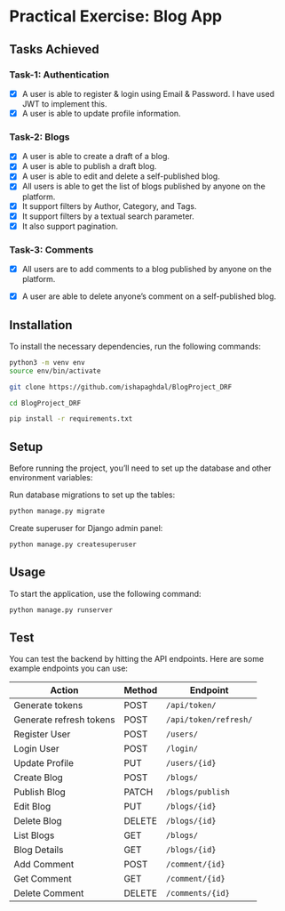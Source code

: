 # Practical Exercise: Blog App


## Tasks Achieved

### Task-1: Authentication
- [x] A user is able to register & login using Email & Password. I have used JWT to implement this.
- [x] A user is able to update profile information.

### Task-2: Blogs
- [x] A user is able to create a draft of a blog.
- [x] A user is able to publish a draft blog.
- [x] A user is able to edit and delete a self-published blog.
- [x] All users is able to get the list of blogs published by anyone on the platform.
- [x] It support filters by Author, Category, and Tags.
- [x] It support filters by a textual search parameter.
- [x] It also support pagination.

### Task-3: Comments
- [x] All users are to add comments to a blog published by anyone on the platform.
- [x] A user are able to delete anyone’s comment on a self-published blog.


## Installation
To install the necessary dependencies, run the following commands:
```bash
python3 -m venv env
source env/bin/activate
```
```bash
git clone https://github.com/ishapaghdal/BlogProject_DRF
```
```bash
cd BlogProject_DRF
```
```bash
pip install -r requirements.txt
```

## Setup
Before running the project, you’ll need to set up the database and other environment variables:


Run database migrations to set up the tables:
```bash
python manage.py migrate
```

Create superuser for Django admin panel:
```bash
python manage.py createsuperuser
 ```

## Usage
To start the application, use the following command:
```bash
python manage.py runserver
```

## Test
You can test the backend by hitting the API endpoints. Here are some example endpoints you can use:

| **Action**       | **Method** | **Endpoint**            |
|------------------|------------|-------------------------|
| Generate tokens    | POST       | `/api/token/`    |
| Generate refresh tokens    | POST       | `/api/token/refresh/`    |
| Register User       | POST       | `/users/`       |
| Login User       | POST       | `/login/`       |
| Update Profile   | PUT        | `/users/{id}`     |
| Create Blog      | POST       | `/blogs/`           |
| Publish Blog     | PATCH      | `/blogs/publish`|
| Edit Blog        | PUT        | `/blogs/{id}`       |
| Delete Blog      | DELETE     | `/blogs/{id}`       |
| List Blogs       | GET        | `/blogs/`           |
| Blog Details     | GET        | `/blogs/{id}`       |
| Add Comment      | POST       | `/comment/{id}`|
| Get Comment      | GET       | `/comment/{id}`|
| Delete Comment   | DELETE     | `/comments/{id}`    |